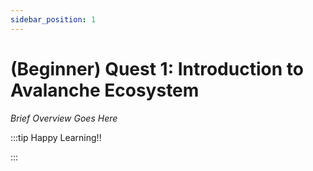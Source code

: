 ```yaml
---
sidebar_position: 1
---
```


# (Beginner) Quest 1: Introduction to Avalanche Ecosystem

_Brief Overview Goes Here_

:::tip Happy Learning!!

<QuestButton text="Go To Quest" link="https://app.stackup.dev/quest_page/beginner-quest-1-introduction-to-avalanche-ecosystem" />

:::
